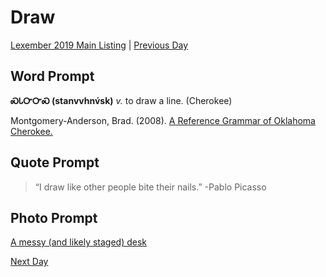 # Draw
[Lexember 2019 Main Listing](_prompts/r-conlangs/lexember/2019/toc_lex19.md) | [Previous Day](_prompts/r-conlangs/lexember/2019/prompts/w1/04.md)

## Word Prompt

**ᏍᏓᏅᏅᏍ (stanvvhnv́sk)** _v._ to draw a line. (Cherokee)

Montgomery-Anderson, Brad. (2008). [A Reference Grammar of Oklahoma Cherokee.](https://kuscholarworks.ku.edu/bitstream/handle/1808/4212/umi-ku-2613_1.pdf;jsessionid=9BDAAC76884A432B2A96456E531B5082?sequence=1)

## Quote Prompt

> “I draw like other people bite their nails.” -Pablo Picasso

## Photo Prompt

[A messy (and likely staged) desk](https://en.wikipedia.org/wiki/File:Drawings_on_a_table.JPG)

[Next Day](_prompts/r-conlangs/lexember/2019/prompts/w1/06.md)

